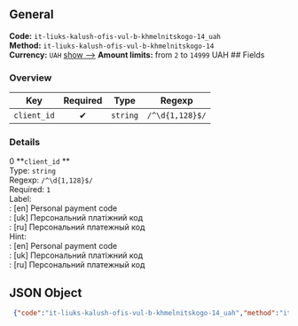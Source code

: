 ## General 
**Code:** `it-liuks-kalush-ofis-vul-b-khmelnitskogo-14_uah`  
**Method:** `it-liuks-kalush-ofis-vul-b-khmelnitskogo-14`  
**Currency:** `UAH` [show -->]() 
**Amount limits:** from `2`  to `14999`  UAH ## Fields 
### Overview 
|Key|Required|Type|Regexp| 
|:---:|:---:|:---:|:---:| 
|`client_id` |✔ |`string` |`/^\d{1,128}$/` | 
 
### Details 
0 **`client_id` **  
Type: `string`  
Regexp: `/^\d{1,128}$/`  
Required: `1`  
Label:  
: [en] Personal payment code  
: [uk] Персональний платіжний код  
: [ru] Персональний платежный код  
Hint:  
: [en] Personal payment code  
: [uk] Персональний платіжний код  
: [ru] Персональний платежный код  
## JSON Object 
```json
 {"code":"it-liuks-kalush-ofis-vul-b-khmelnitskogo-14_uah","method":"it-liuks-kalush-ofis-vul-b-khmelnitskogo-14","currency":"UAH","fields":[{"key":"client_id","type":"string","label":{"en":"Personal payment code","uk":"\u041f\u0435\u0440\u0441\u043e\u043d\u0430\u043b\u044c\u043d\u0438\u0439 \u043f\u043b\u0430\u0442\u0456\u0436\u043d\u0438\u0439 \u043a\u043e\u0434","ru":"\u041f\u0435\u0440\u0441\u043e\u043d\u0430\u043b\u044c\u043d\u0438\u0439 \u043f\u043b\u0430\u0442\u0435\u0436\u043d\u044b\u0439 \u043a\u043e\u0434"},"regexp":"\/^\\d{1,128}$\/","required":true,"position":1,"hint":{"en":"Personal payment code","uk":"\u041f\u0435\u0440\u0441\u043e\u043d\u0430\u043b\u044c\u043d\u0438\u0439 \u043f\u043b\u0430\u0442\u0456\u0436\u043d\u0438\u0439 \u043a\u043e\u0434","ru":"\u041f\u0435\u0440\u0441\u043e\u043d\u0430\u043b\u044c\u043d\u0438\u0439 \u043f\u043b\u0430\u0442\u0435\u0436\u043d\u044b\u0439 \u043a\u043e\u0434"},"example":"75776"}],"amount_min":2,"amount_max":14999}```  
